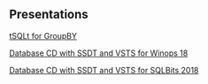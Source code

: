 ## Presentations

[tSQLt for GroupBY](http://arapaima.uk/presentations/slides-tsqlt-groupby)

[Database CD with SSDT and VSTS for Winops 18](http://arapaima.uk/presentations/ssdt-vsts-winops18)

[Database CD with SSDT and VSTS for SQLBits 2018](http://arapaima.uk/presentations/database-cd-sqlbits-2018)
